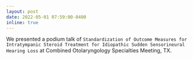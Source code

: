 ```yaml
---
layout: post
date: 2022-05-01 07:59:00-0400
inline: true
---
```


We presented a podium talk of `Standardization of Outcome Measures for Intratympanic Steroid Treatment for Idiopathic Sudden Sensorineural Hearing Loss` at Combined Otolaryngology Specialties Meeting, TX.